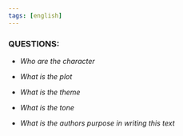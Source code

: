 ```yaml
---
tags: [english]
---
```



### **QUESTIONS:** 

- *Who are the character*


- *What is the plot* 


- *What is the theme* 


- *What is the tone* 


- *What is the authors purpose in writing this text*

